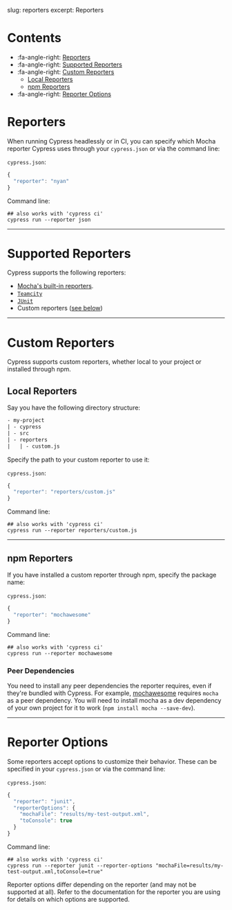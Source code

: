 slug: reporters
excerpt: Reporters

# Contents

- :fa-angle-right: [Reporters](#section-reporters)
- :fa-angle-right: [Supported Reporters](#section-supported-reporters)
- :fa-angle-right: [Custom Reporters](#section-custom-reporters)
  - [Local Reporters](#section-local-reporters)
  - [npm Reporters](#section-npm-reporters)
- :fa-angle-right: [Reporter Options](#section-reporter-options)

# Reporters

When running Cypress headlessly or in CI, you can specify which Mocha reporter Cypress uses through your `cypress.json` or via the command line:

`cypress.json`:

```javascript
{
  "reporter": "nyan"
}
```

Command line:

```shell
## also works with 'cypress ci'
cypress run --reporter json
```

***

# Supported Reporters

Cypress supports the following reporters:

* [Mocha's built-in reporters](https://mochajs.org/#reporters).
* [`Teamcity`](https://github.com/cypress-io/mocha-teamcity-reporter)
* [`JUnit`](https://github.com/michaelleeallen/mocha-junit-reporter)
* Custom reporters ([see below](#section-custom-reporters))

***

# Custom Reporters

Cypress supports custom reporters, whether local to your project or installed through npm.

## Local Reporters

Say you have the following directory structure:

```txt
- my-project
| - cypress
| - src
| - reporters
|   | - custom.js
```

Specify the path to your custom reporter to use it:

`cypress.json`:

```javascript
{
  "reporter": "reporters/custom.js"
}
```

Command line:

```shell
## also works with 'cypress ci'
cypress run --reporter reporters/custom.js
```

***

## npm Reporters

If you have installed a custom reporter through npm, specify the package name:

`cypress.json`:

```javascript
{
  "reporter": "mochawesome"
}
```

Command line:

```shell
## also works with 'cypress ci'
cypress run --reporter mochawesome
```

### Peer Dependencies

You need to install any peer dependencies the reporter requires, even if they're bundled with Cypress. For example, [mochawesome](https://github.com/adamgruber/mochawesome) requires `mocha` as a peer dependency. You will need to install mocha as a dev dependency of your own project for it to work (`npm install mocha --save-dev`).

***

# Reporter Options

Some reporters accept options to customize their behavior. These can be specified in your `cypress.json` or via the command line:

`cypress.json`:

```javascript
{
  "reporter": "junit",
  "reporterOptions": {
    "mochaFile": "results/my-test-output.xml",
    "toConsole": true
  }
}
```

Command line:

```shell
## also works with 'cypress ci'
cypress run --reporter junit --reporter-options "mochaFile=results/my-test-output.xml,toConsole=true"
```

Reporter options differ depending on the reporter (and may not be supported at all). Refer to the documentation for the reporter you are using for details on which options are supported.
